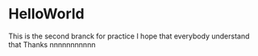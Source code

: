 # HelloWorld
This is the second branck for practice
I hope that everybody understand that
Thanks
nnnnnnnnnnn
